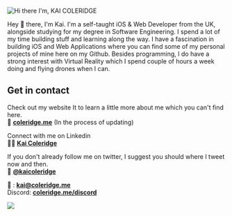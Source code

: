 ![Hi there I'm, KAI COLERIDGE](https://user-images.githubusercontent.com/51129378/155043466-355174b8-1239-446c-9baa-b030f3825fe7.png)

Hey 👋 there, I'm Kai. I'm a self-taught iOS & Web Developer from the UK, alongside studying for my degree in Software Engineering. I spend a lot of my time building stuff and learning along the way. I have a fascination in building iOS and Web Applications where you can find some of my personal projects of mine here on my Github. Besides programming, I do have a strong interest with Virtual Reality which I spend couple of hours a week doing and flying drones when I can. 

 
## Get in contact
Check out my website It to learn a little more about me which you can't find here.\
🔗 [**coleridge.me**](https://coleridge.me) (In the process of updating) 

Connect with me on Linkedin  \
👨‍💻 [**Kai Coleridge**](https://www.linkedin.com/in/kaicoleridge/) 

If you don't already follow me on twitter, I suggest you should where I tweet now and then. \
🐤 [**@kaicoleridge**](https://twitter.com/kaicoleridge) 

📧 : [**kai@coleridge.me**](mailto:kai@coleridge.me) \
Discord: [**coleridge.me/discord**](https://coleridge.me/discord) 




![](https://komarev.com/ghpvc/?username=kaicoleridge&color=blueviolet)
